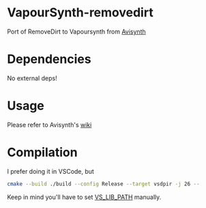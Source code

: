 # VapourSynth-removedirt

Port of RemoveDirt to Vapoursynth from [Avisynth](https://github.com/pinterf/RemoveDirt)

# Dependencies

No external deps!

# Usage

Please refer to Avisynth's [wiki](http://avisynth.nl/index.php/RemoveDirt)

# Compilation

I prefer doing it in VSCode, but

```bash
cmake --build ./build --config Release --target vsdpir -j 26 --
```

Keep in mind you'll have to set [VS_LIB_PATH](https://github.com/vapoursynth/vapoursynth) manually.